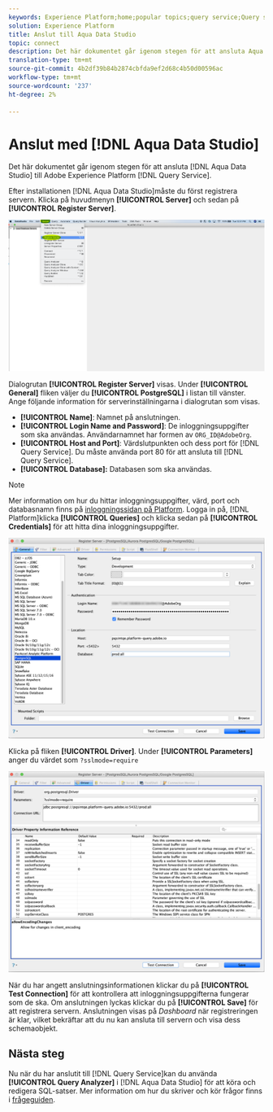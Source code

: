 ```yaml
---
keywords: Experience Platform;home;popular topics;query service;Query service;Aqua Data Studio;Aqua data studio;connect to query service;
solution: Experience Platform
title: Anslut till Aqua Data Studio
topic: connect
description: Det här dokumentet går igenom stegen för att ansluta Aqua Data Studio med Adobe Experience Platform Query Service.
translation-type: tm+mt
source-git-commit: 4b2df39b84b2874cbfda9ef2d68c4b50d00596ac
workflow-type: tm+mt
source-wordcount: '237'
ht-degree: 2%

---
```



# Anslut med [!DNL Aqua Data Studio]

Det här dokumentet går igenom stegen för att ansluta [!DNL Aqua Data Studio] till Adobe Experience Platform [!DNL Query Service].

Efter installationen [!DNL Aqua Data Studio]måste du först registrera servern. Klicka på huvudmenyn **[!UICONTROL Server]** och sedan på **[!UICONTROL Register Server]**.

![](../images/clients/aqua-data-studio/register-server.png)

Dialogrutan **[!UICONTROL Register Server]** visas. Under **[!UICONTROL General]** fliken väljer du **[!UICONTROL PostgreSQL]** i listan till vänster. Ange följande information för serverinställningarna i dialogrutan som visas.

- **[!UICONTROL Name]**: Namnet på anslutningen.
- **[!UICONTROL Login Name and Password]**: De inloggningsuppgifter som ska användas. Användarnamnet har formen av `ORG_ID@AdobeOrg`.
- **[!UICONTROL Host and Port]**: Värdslutpunkten och dess port för [!DNL Query Service]. Du måste använda port 80 för att ansluta till [!DNL Query Service].
- **[!UICONTROL Database]:** Databasen som ska användas.

>[!NOTE]
>
>Mer information om hur du hittar inloggningsuppgifter, värd, port och databasnamn finns på [inloggningssidan på Platform](https://platform.adobe.com/query/configuration). Logga in på, [!DNL Platform]klicka **[!UICONTROL Queries]** och klicka sedan på **[!UICONTROL Credentials]** för att hitta dina inloggningsuppgifter.

![](../images/clients/aqua-data-studio/register-server-general-tab.png)

Klicka på fliken **[!UICONTROL Driver]**.  Under **[!UICONTROL Parameters]** anger du värdet som `?sslmode=require`

![](../images/clients/aqua-data-studio/register-server-driver-tab.png)

När du har angett anslutningsinformationen klickar du på **[!UICONTROL Test Connection]** för att kontrollera att inloggningsuppgifterna fungerar som de ska. Om anslutningen lyckas klickar du på **[!UICONTROL Save]** för att registrera servern. Anslutningen visas på *Dashboard* när registreringen är klar, vilket bekräftar att du nu kan ansluta till servern och visa dess schemaobjekt.

## Nästa steg

Nu när du har anslutit till [!DNL Query Service]kan du använda **[!UICONTROL Query Analyzer]** i [!DNL Aqua Data Studio] för att köra och redigera SQL-satser. Mer information om hur du skriver och kör frågor finns i [frågeguiden](../creating-queries/creating-queries.md).